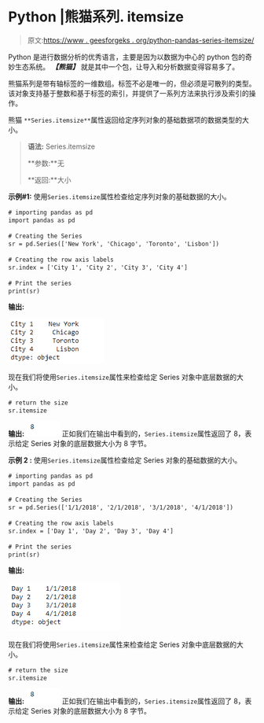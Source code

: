 # Python |熊猫系列. itemsize

> 原文:[https://www . geesforgeks . org/python-pandas-series-itemsize/](https://www.geeksforgeeks.org/python-pandas-series-itemsize/)

Python 是进行数据分析的优秀语言，主要是因为以数据为中心的 python 包的奇妙生态系统。 ***【熊猫】*** 就是其中一个包，让导入和分析数据变得容易多了。

熊猫系列是带有轴标签的一维数组。标签不必是唯一的，但必须是可散列的类型。该对象支持基于整数和基于标签的索引，并提供了一系列方法来执行涉及索引的操作。

熊猫 `**Series.itemsize**`属性返回给定序列对象的基础数据项的数据类型的大小。

> **语法:** Series.itemsize
> 
> **参数:**无
> 
> **返回:**大小

**示例#1:** 使用`Series.itemsize`属性检查给定序列对象的基础数据的大小。

```
# importing pandas as pd
import pandas as pd

# Creating the Series
sr = pd.Series(['New York', 'Chicago', 'Toronto', 'Lisbon'])

# Creating the row axis labels
sr.index = ['City 1', 'City 2', 'City 3', 'City 4'] 

# Print the series
print(sr)
```

**输出:**

![](img/4b2772771d6fb5d72c2864e9efa9f66a.png)

现在我们将使用`Series.itemsize`属性来检查给定 Series 对象中底层数据的大小。

```
# return the size
sr.itemsize
```

**输出:**
![](img/7deb8ac66c5fd94e408b727f5ac76673.png)
正如我们在输出中看到的，`Series.itemsize`属性返回了 8，表示给定 Series 对象的底层数据大小为 8 字节。

**示例 2 :** 使用`Series.itemsize`属性检查给定 Series 对象的基础数据的大小。

```
# importing pandas as pd
import pandas as pd

# Creating the Series
sr = pd.Series(['1/1/2018', '2/1/2018', '3/1/2018', '4/1/2018'])

# Creating the row axis labels
sr.index = ['Day 1', 'Day 2', 'Day 3', 'Day 4']

# Print the series
print(sr)
```

**输出:**

![](img/a519278b0c944bba68cf9df8e3566a3b.png)

现在我们将使用`Series.itemsize`属性来检查给定 Series 对象中底层数据的大小。

```
# return the size
sr.itemsize
```

**输出:**
![](img/7deb8ac66c5fd94e408b727f5ac76673.png)
正如我们在输出中看到的，`Series.itemsize`属性返回了 8，表示给定 Series 对象的底层数据大小为 8 字节。